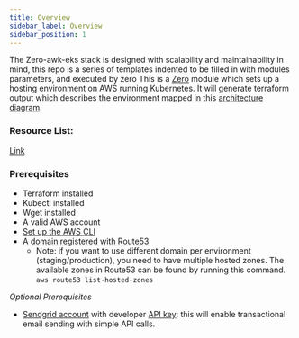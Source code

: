 ```yaml
---
title: Overview
sidebar_label: Overview
sidebar_position: 1
---
```


The Zero-awk-eks stack is designed with scalability and maintainability in mind, this repo is a series of templates indented to be filled in with modules parameters, and executed by zero 
This is a [Zero][zero] module which sets up a
hosting environment on AWS running Kubernetes. It will generate terraform output
which describes the environment mapped in this [architecture diagram][arch-diagram]. 

### **Resource List**: 
[Link][resource-list]

### **Prerequisites**
 - Terraform installed
 - Kubectl installed
 - Wget installed
 - A valid AWS account
 - [Set up the AWS CLI][aws-cli]
 - [A domain registered with Route53][aws-route53]
   - Note: if you want to use different domain per environment (staging/production), you need to have multiple hosted zones. The available zones in Route53 can be found by running this command. `aws route53 list-hosted-zones`

_Optional Prerequisites_
- [Sendgrid account][sendgrid] with developer [API key][sendgrid-apikey]: this will enable transactional email sending with simple API calls.


<!-- Links -->
[zero]: https://github.com/commitdev/zero
[arch-diagram]: ./architecture-overview
[resource-list]: ../components/resources
<!-- External Links -->
[aws-cli]: https://docs.aws.amazon.com/polly/latest/dg/setup-aws-cli.html
[aws-route53]: https://docs.aws.amazon.com/Route53/latest/DeveloperGuide/domain-register.html
[zenhub-board]: https://app.zenhub.com/workspaces/commit-zero-5da8decc7046a60001c6db44/board?filterLogic=any&repos=203630543,247773730,257676371,258369081
[sendgrid]: https://signup.sendgrid.com
[sendgrid-apikey]: https://app.sendgrid.com/settings/api_keys